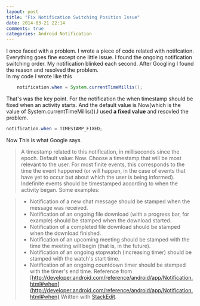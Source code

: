 ```yaml
---
layout: post
title: "Fix Notification Switching Position Issue"
date: 2014-03-21 22:14
comments: true
categories: Android Notification 
---
```

I once faced with a problem. I wrote a piece of code related with notifcation. Everything goes fine except one little issue. I found the ongoing notification switching order. My notification blinked each second.  After Googling I found the reason and resolved the problem.  
In my code I wrote like this
```java
    notification.when = System.currentTimeMillis();
```
That's was the key point. For the notification the when timestamp should be fixed when an activity starts. And the default value is Now(which is the value of System.currentTimeMillis()).I used **a fixed value** and resovled the problem.
```java
notification.when = TIMESTAMP_FIXED;
```
Now This is what Google says  
>A timestamp related to this notification, in milliseconds since the epoch. Default value: Now. Choose a timestamp that will be most relevant to the user. For most finite events, this corresponds to the time the event happened (or will happen, in the case of events that have yet to occur but about which the user is being informed). Indefinite events should be timestamped according to when the activity began. Some examples:

>  *  Notification of a new chat message should be stamped when the message was received.
>  * Notification of an ongoing file download (with a progress bar, for example) should be stamped when the download started.
>  *  Notification of a completed file download should be stamped when the download finished.
>  *  Notification of an upcoming meeting should be stamped with the time the meeting will begin (that is, in the future).
>  *  Notification of an ongoing stopwatch (increasing timer) should be stamped with the watch's start time.
>  *  Notification of an ongoing countdown timer should be stamped with the timer's end time.
>  Reference from [http://developer.android.com/reference/android/app/Notification.html#when](http://developer.android.com/reference/android/app/Notification.html#when)
> Written with [StackEdit](https://stackedit.io/).
